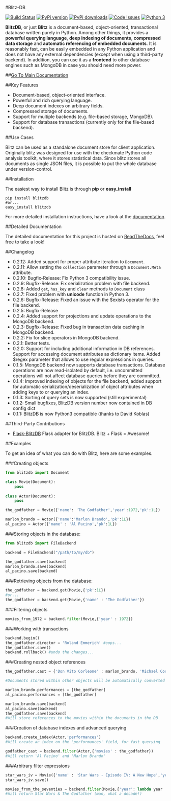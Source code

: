 #Blitz-DB

[![Build Status](https://travis-ci.org/adewes/blitzdb.svg?branch=master)](https://travis-ci.org/adewes/blitzdb)
[![PyPi version](https://pypip.in/v/blitzdb/badge.png)](https://pypi.python.org/pypi/blitzdb)
[![PyPi downloads](https://pypip.in/d/blitzdb/badge.png)](https://pypi.python.org/pypi/blitzdb)
[![Code Issues](http://www.quantifiedcode.com/project/ca53eca3429f4dde9cfef0cd2f2f3943/badge.svg)](http://www.quantifiedcode.com/app#/project/ca53eca3429f4dde9cfef0cd2f2f3943)
[![Python 3](http://img.shields.io/badge/Python%203%20-compatible-brightgreen.svg)](https://www.python.org/download/releases/3.0/)

**BlitzDB**, or just **Blitz** is a document-based, object-oriented, transactional database written purely in Python. Among other things, it provides a **powerful querying language**, **deep indexing of documents**, **compressed data storage** and **automatic referencing of embedded documents**. It is reasonably fast, can be easily embedded in any Python application and does not have any external dependencies (except when using a third-party backend). In addition, you can use it as a **frontend** to other database engines such as MongoDB in case you should need more power.

##[Go To Main Documentation](http://blitzdb.readthedocs.org)

##Key Features

* Document-based, object-oriented interface.
* Powerful and rich querying language.
* Deep document indexes on arbitrary fields.
* Compressed storage of documents.
* Support for multiple backends (e.g. file-based storage, MongoDB).
* Support for database transactions (currently only for the file-based backend).

##Use Cases

Blitz can be used as a standalone document store for client application. Originally blitz was designed for use with the checkmate Python code analysis toolkit, where it stores statistical data. Since blitz stores all documents as single JSON files, it is possible to put the whole database under version-control.

##Installation

The easiest way to install Blitz is through **pip** or **easy_install**

    pip install blitzdb
    #or...
    easy_install blitzdb

For more detailed installation instructions, have a look at the [documentation](http://blitzdb.readthedocs.org).

##Detailed Documentation

The detailed documentation for this project is hosted on [ReadTheDocs](http://blitzdb.readthedocs.org), feel free to take a look!

##Changelog

* 0.2.12: Added support for proper attribute iteration to `Document`.
* 0.2.11: Allow setting the `collection` parameter through a `Document.Meta` attribute.
* 0.2.10: Bugfix-Release: Fix Python 3 compatibility issue.
* 0.2.9: Bugfix-Release: Fix serialization problem with file backend.
* 0.2.8: Added `get`, `has_key` and `clear` methods to `Document` class
* 0.2.7: Fixed problem with __unicode__ function in Python 3.
* 0.2.6: Bugfix-Release: Fixed an issue with the $exists operator for the file backend.
* 0.2.5: Bugfix-Release
* 0.2.4: Added support for projections and update operations to the MongoDB backend.
* 0.2.3: Bugfix-Release: Fixed bug in transaction data caching in MongoDB backend.
* 0.2.2: Fix for slice operators in MongoDB backend.
* 0.2.1: Better tests.
* 0.2.0: Support for including additional information in DB references. Support for accessing document attributes as dictionary items.
         Added $regex parameter that allows to use regular expressions in queries.
* 0.1.5: MongoDB backend now supports database transactions. Database operations are now read-isolated by default, i.e.
         uncommitted operations will not affect database queries before they are committed.
* 0.1.4: Improved indexing of objects for the file backend, added support for automatic serialization/deserialization
         of object attributes when adding keys to or querying an index.
* 0.1.3: Sorting of query sets is now supported (still experimental)
* 0.1.2: Small bugfixes, BlitzDB version number now contained in DB config dict
* 0.1.1: BlitzDB is now Python3 compatible (thanks to David Koblas)

##Third-Party Contributions

* [Flask-BlitzDB](https://github.com/puredistortion/flask-blitzdb) Flask adapter for BlitzDB. Blitz + Flask = Awesome!

##Examples

To get an idea of what you can do with Blitz, here are some examples.

###Creating objects

```python
from blitzdb import Document

class Movie(Document):
    pass
    
class Actor(Document):
    pass

the_godfather = Movie({'name': 'The Godfather','year':1972,'pk':1L})

marlon_brando = Actor({'name':'Marlon Brando','pk':1L})
al_pacino = Actor({'name' : 'Al Pacino','pk':1L})
```

###Storing objects in the database:

```python
from blitzdb import FileBackend

backend = FileBackend("/path/to/my/db")

the_godfather.save(backend)
marlon_brando.save(backend)
al_pacino.save(backend)
```
    
###Retrieving objects from the database:

```python
the_godfather = backend.get(Movie,{'pk':1L})
#or...
the_godfather = backend.get(Movie,{'name' : 'The Godfather'})
```
    
###Filtering objects

```python
movies_from_1972 = backend.filter(Movie,{'year' : 1972})
```

###Working with transactions

```python
backend.begin()
the_godfather.director = 'Roland Emmerich' #oops...
the_godfather.save()
backend.rollback() #undo the changes...
```

###Creating nested object references
   
```python
the_godfather.cast = {'Don Vito Corleone' : marlon_brando, 'Michael Corleone' : al_pacino}

#Documents stored within other objects will be automatically converted to database references.

marlon_brando.performances = [the_godfather]
al_pacino.performances = [the_godfather]

marlon_brando.save(backend)
al_pacino.save(backend)
the_godfather.save(backend)
#Will store references to the movies within the documents in the DB
```

###Creation of database indexes and advanced querying

```python
backend.create_index(Actor,'performances')
#Will create an index on the 'performances' field, for fast querying

godfather_cast = backend.filter(Actor,{'movies' : the_godfather})
#Will return 'Al Pacino' and 'Marlon Brando'
```

###Arbitrary filter expressions

```python
star_wars_iv = Movie({'name' : 'Star Wars - Episode IV: A New Hope','year': 1977})
star_wars_iv.save()

movies_from_the_seventies = backend.filter(Movie,{'year': lambda year : year >= 1970 and year < 1980})
#Will return Star Wars & The Godfather (man, what a decade!)
```
